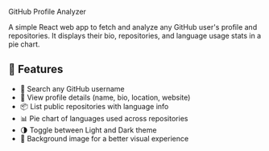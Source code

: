 GitHub Profile Analyzer

A simple React web app to fetch and analyze any GitHub user's profile and repositories. It displays their bio, repositories, and language usage stats in a pie chart.

## 🚀 Features

- 🔎 Search any GitHub username
- 📄 View profile details (name, bio, location, website)
- 📦 List public repositories with language info
- 📊 Pie chart of languages used across repositories
- 🌗 Toggle between Light and Dark theme
- 🎨 Background image for a better visual experience
